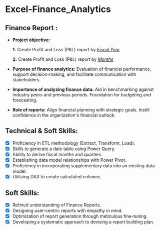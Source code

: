 # Excel-Finance_Analytics


## Finance Report :

- **Project objective:** 

    **1.** Create Profit and Loss (P&L) report by _[Fiscal Year](https://github.com/mrityu-pratap/Excel-Finance_Analytics/blob/main/p%20%26%20l%20year.pdf)_

   **2.** Create Profit and Loss (P&L) report by _[Months](https://github.com/mrityu-pratap/Excel-Finance_Analytics/blob/main/p%20%26%20l%20month.pdf)_

- **Purpose of finance analytics:** Evaluation of financial performance, support decision-making, and facilitate communication with stakeholders.

- **Importance of analyzing finance data:** Aid in benchmarking against industry peers and previous periods. Foundation for budgeting and forecasting.

- **Role of reports:** Align financial planning with strategic goals. Instill confidence in the organization's financial outlook.


## Technical & Soft Skills:
- [x]	Proficiency in ETL methodology (Extract, Transform, Load).
- [x]	Skills to generate a date table using Power Query.
- [x]	Ability to derive fiscal months and quarters.
- [x]	Establishing data model relationships with Power Pivot.
- [x]	Proficiency in incorporating supplementary data into an existing data model.
- [x]	Utilizing DAX to create calculated columns.

## Soft Skills:
- [x]	Refined understanding of Finance Reports.
- [x]	Designing user-centric reports with empathy in mind.
- [x]	Optimization of report generation through meticulous fine-tuning.
- [x]	Developing a systematic approach to devising a report building plan.
